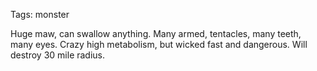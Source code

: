 Tags: monster

Huge maw, can swallow anything. Many armed, tentacles, many teeth, many eyes. Crazy high metabolism, but wicked fast and dangerous. Will destroy 30 mile radius.
